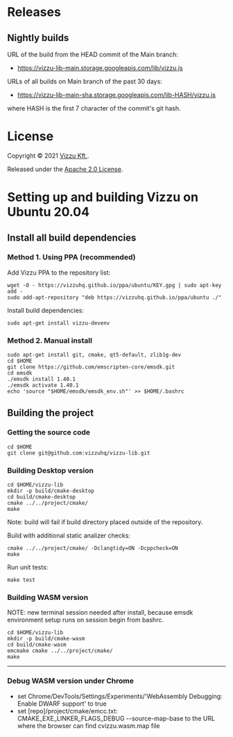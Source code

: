 # Releases

## Nightly builds 

URL of the build from the HEAD commit of the Main branch:

* https://vizzu-lib-main.storage.googleapis.com/lib/vizzu.js

URLs of all builds on Main branch of the past 30 days:

* https://vizzu-lib-main-sha.storage.googleapis.com/lib-HASH/vizzu.js

where HASH is the first 7 character of the commit's git hash.

# License

Copyright © 2021 [Vizzu Kft.](https://vizzuhq.com).

Released under the [Apache 2.0 License](LICENSE).

# Setting up and building Vizzu on Ubuntu 20.04

## Install all build dependencies

### Method 1. Using PPA (recommended)

Add Vizzu PPA to the repository list:

```
wget -O - https://vizzuhq.github.io/ppa/ubuntu/KEY.gpg | sudo apt-key add -
sudo add-apt-repository "deb https://vizzuhq.github.io/ppa/ubuntu ./"
```

Install build dependencies:

```
sudo apt-get install vizzu-devenv
```

### Method 2. Manual install

```
sudo apt-get install git, cmake, qt5-default, zlib1g-dev
cd $HOME
git clone https://github.com/emscripten-core/emsdk.git
cd emsdk
./emsdk install 1.40.1
./emsdk activate 1.40.1
echo 'source "$HOME/emsdk/emsdk_env.sh"' >> $HOME/.bashrc
```

## Building the project

### Getting the source code

```
cd $HOME
git clone git@github.com:vizzuhq/vizzu-lib.git
```

### Building Desktop version

```
cd $HOME/vizzu-lib
mkdir -p build/cmake-desktop
cd build/cmake-desktop
cmake ../../project/cmake/
make
```

Note: build will fail if build directory placed outside of the repository.

Build with additional static analizer checks:

```
cmake ../../project/cmake/ -Dclangtidy=ON -Dcppcheck=ON
make
```

Run unit tests:

```
make test
```

### Building WASM version

NOTE: new terminal session needed after install, because emsdk environment setup runs on session begin from bashrc.

```
cd $HOME/vizzu-lib
mkdir -p build/cmake-wasm
cd build/cmake-wasm
emcmake cmake ../../project/cmake/
make
```

***

### Debug WASM version under Chrome

- set Chrome/DevTools/Settings/Experiments/'WebAssembly Debugging: Enable DWARF support' to true
- set [repo]/project/cmake/emcc.txt: CMAKE_EXE_LINKER_FLAGS_DEBUG --source-map-base to the URL where the browser can find cvizzu.wasm.map file
